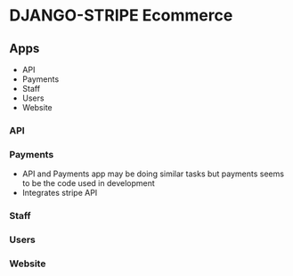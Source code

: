 # DJANGO-STRIPE Ecommerce

## Apps

* API
* Payments
* Staff
* Users
* Website

### API
### Payments
* API and Payments app may be doing similar tasks but payments seems to be the code used in development
* Integrates stripe API
  
### Staff
### Users
### Website



